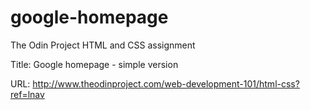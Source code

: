 # google-homepage
The Odin Project HTML and CSS assignment

Title: Google homepage - simple version

URL: http://www.theodinproject.com/web-development-101/html-css?ref=lnav


